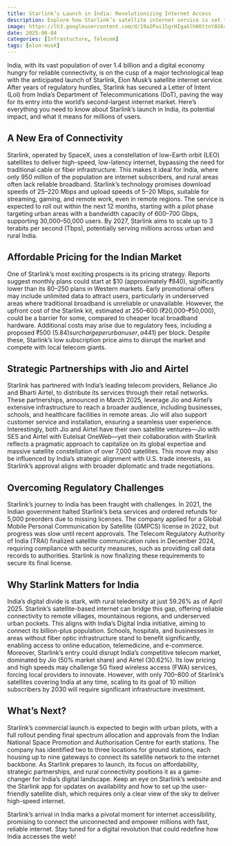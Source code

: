 ```yaml
---
title: Starlink’s Launch in India: Revolutionizing Internet Access
description: Explore how Starlink’s satellite internet service is set to transform connectivity in India, offering high-speed internet to urban and rural areas alike, with affordable plans and key partnerships.
image: https://lh3.googleusercontent.com/d/19a2Pui15grHIgaGlhK6ttnY8S6rXUYYl
date: 2025-06-04
categories: [Infrastucture, Telecom]
tags: [elon-musk]
---
```

India, with its vast population of over 1.4 billion and a digital economy hungry for reliable connectivity, is on the cusp of a major technological leap with the anticipated launch of Starlink, Elon Musk’s satellite internet service. After years of regulatory hurdles, Starlink has secured a Letter of Intent (LoI) from India’s Department of Telecommunications (DoT), paving the way for its entry into the world’s second-largest internet market. Here’s everything you need to know about Starlink’s launch in India, its potential impact, and what it means for millions of users.
## A New Era of Connectivity
Starlink, operated by SpaceX, uses a constellation of low-Earth orbit (LEO) satellites to deliver high-speed, low-latency internet, bypassing the need for traditional cable or fiber infrastructure. This makes it ideal for India, where only 950 million of the population are internet subscribers, and rural areas often lack reliable broadband. Starlink’s technology promises download speeds of 25–220 Mbps and upload speeds of 5–20 Mbps, suitable for streaming, gaming, and remote work, even in remote regions.
The service is expected to roll out within the next 12 months, starting with a pilot phase targeting urban areas with a bandwidth capacity of 600–700 Gbps, supporting 30,000–50,000 users. By 2027, Starlink aims to scale up to 3 terabits per second (Tbps), potentially serving millions across urban and rural India.
## Affordable Pricing for the Indian Market
One of Starlink’s most exciting prospects is its pricing strategy. Reports suggest monthly plans could start at $10 (approximately ₹840), significantly lower than its $80–$250 plans in Western markets. Early promotional offers may include unlimited data to attract users, particularly in underserved areas where traditional broadband is unreliable or unavailable. However, the upfront cost of the Starlink kit, estimated at $250–$600 (₹20,000–₹50,000), could be a barrier for some, compared to cheaper local broadband hardware.
Additional costs may arise due to regulatory fees, including a proposed ₹500 ($5.84) surcharge per urban user, a 4% revenue share, an 8% license fee, and a minimum annual spectrum charge of ₹3,500 ($41) per block. Despite these, Starlink’s low subscription price aims to disrupt the market and compete with local telecom giants.
## Strategic Partnerships with Jio and Airtel
Starlink has partnered with India’s leading telecom providers, Reliance Jio and Bharti Airtel, to distribute its services through their retail networks. These partnerships, announced in March 2025, leverage Jio and Airtel’s extensive infrastructure to reach a broader audience, including businesses, schools, and healthcare facilities in remote areas. Jio will also support customer service and installation, ensuring a seamless user experience.
Interestingly, both Jio and Airtel have their own satellite ventures—Jio with SES and Airtel with Eutelsat OneWeb—yet their collaboration with Starlink reflects a pragmatic approach to capitalize on its global expertise and massive satellite constellation of over 7,000 satellites. This move may also be influenced by India’s strategic alignment with U.S. trade interests, as Starlink’s approval aligns with broader diplomatic and trade negotiations.
## Overcoming Regulatory Challenges
Starlink’s journey to India has been fraught with challenges. In 2021, the Indian government halted Starlink’s beta services and ordered refunds for 5,000 preorders due to missing licenses. The company applied for a Global Mobile Personal Communication by Satellite (GMPCS) license in 2022, but progress was slow until recent approvals. The Telecom Regulatory Authority of India (TRAI) finalized satellite communication rules in December 2024, requiring compliance with security measures, such as providing call data records to authorities. Starlink is now finalizing these requirements to secure its final license.
## Why Starlink Matters for India
India’s digital divide is stark, with rural teledensity at just 59.26% as of April 2025. Starlink’s satellite-based internet can bridge this gap, offering reliable connectivity to remote villages, mountainous regions, and underserved urban pockets. This aligns with India’s Digital India initiative, aiming to connect its billion-plus population. Schools, hospitals, and businesses in areas without fiber optic infrastructure stand to benefit significantly, enabling access to online education, telemedicine, and e-commerce.
Moreover, Starlink’s entry could disrupt India’s competitive telecom market, dominated by Jio (50% market share) and Airtel (30.62%). Its low pricing and high speeds may challenge 5G fixed wireless access (FWA) services, forcing local providers to innovate. However, with only 700–800 of Starlink’s satellites covering India at any time, scaling to its goal of 10 million subscribers by 2030 will require significant infrastructure investment.
## What’s Next?
Starlink’s commercial launch is expected to begin with urban pilots, with a full rollout pending final spectrum allocation and approvals from the Indian National Space Promotion and Authorisation Centre for earth stations. The company has identified two to three locations for ground stations, each housing up to nine gateways to connect its satellite network to the internet backbone.
As Starlink prepares to launch, its focus on affordability, strategic partnerships, and rural connectivity positions it as a game-changer for India’s digital landscape. Keep an eye on Starlink’s website and the Starlink app for updates on availability and how to set up the user-friendly satellite dish, which requires only a clear view of the sky to deliver high-speed internet.

Starlink’s arrival in India marks a pivotal moment for internet accessibility, promising to connect the unconnected and empower millions with fast, reliable internet. Stay tuned for a digital revolution that could redefine how India accesses the web!
